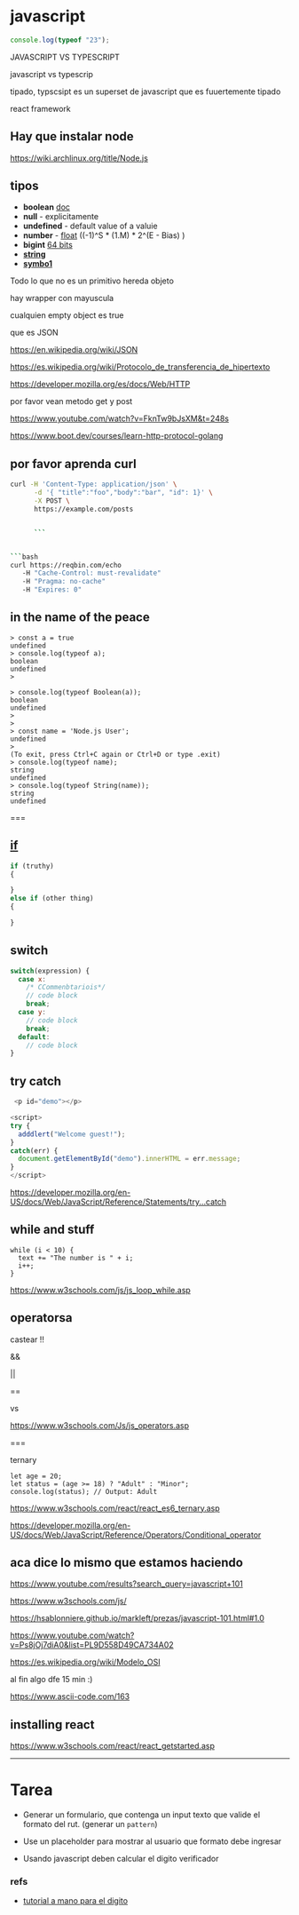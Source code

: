 # javascript

```js
console.log(typeof "23");
```


JAVASCRIPT VS TYPESCRIPT

javascript vs typescrip

tipado, typscsipt es un superset de javascript que es fuuertemente tipado

react framework 

## Hay que instalar node

https://wiki.archlinux.org/title/Node.js


## tipos

- **boolean** [doc](https://www.w3schools.com/JS/js_booleans.asp)
- **null** - explicitamente
- **undefined** - default value of a valuie
- **number** - [float](https://www.w3schools.com/js/js_numbers.asp) ((-1)^S * (1.M) * 2^(E - Bias) )
- **bigint**  [64 bits](https://www.w3schools.com/js/js_bigint.asp)
- [**string**](https://developer.mozilla.org/en-US/docs/Web/JavaScript/Reference/Global_Objects/String)
- **[symbo1](https://developer.mozilla.org/en-US/docs/Web/JavaScript/Reference/Global_Objects/Symbol)**

Todo lo que no es un primitivo hereda objeto

hay wrapper con mayuscula 

cualquien empty object es true

que es JSON

https://en.wikipedia.org/wiki/JSON

https://es.wikipedia.org/wiki/Protocolo_de_transferencia_de_hipertexto

https://developer.mozilla.org/es/docs/Web/HTTP

por favor vean metodo get y post

https://www.youtube.com/watch?v=FknTw9bJsXM&t=248s

https://www.boot.dev/courses/learn-http-protocol-golang

## por favor aprenda curl


```bash 
curl -H 'Content-Type: application/json' \
      -d '{ "title":"foo","body":"bar", "id": 1}' \
      -X POST \
      https://example.com/posts


      ```


```bash
curl https://reqbin.com/echo
   -H "Cache-Control: must-revalidate"
   -H "Pragma: no-cache"
   -H "Expires: 0"
```
## in the name of the peace


```
> const a = true
undefined
> console.log(typeof a);
boolean
undefined
> 
```

```
> console.log(typeof Boolean(a));
boolean
undefined
> 
> 
> const name = 'Node.js User';
undefined
> 
(To exit, press Ctrl+C again or Ctrl+D or type .exit)
> console.log(typeof name);
string
undefined
> console.log(typeof String(name));
string
undefined

```
===


## [if](https://www.w3schools.com/js/js_if_else.asp)

```js
if (truthy)
{

}
else if (other thing)
{

}
```

## switch 

```js
switch(expression) {
  case x:
    /* CCommenbtariois*/
    // code block
    break;
  case y:
    // code block
    break;
  default:
    // code block
} 
```
## try catch

```js
 <p id="demo"></p>

<script>
try {
  adddlert("Welcome guest!");
}
catch(err) {
  document.getElementById("demo").innerHTML = err.message;
}
</script> 
```
https://developer.mozilla.org/en-US/docs/Web/JavaScript/Reference/Statements/try...catch

## while and stuff 
```
while (i < 10) {
  text += "The number is " + i;
  i++;
}
```
https://www.w3schools.com/js/js_loop_while.asp

## operatorsa

castear !! 

&&

||

== 

vs


https://www.w3schools.com/Js/js_operators.asp


===


ternary

```
let age = 20;
let status = (age >= 18) ? "Adult" : "Minor";
console.log(status); // Output: Adult
```

https://www.w3schools.com/react/react_es6_ternary.asp

https://developer.mozilla.org/en-US/docs/Web/JavaScript/Reference/Operators/Conditional_operator



## aca dice lo mismo que estamos haciendo

https://www.youtube.com/results?search_query=javascript+101


https://www.w3schools.com/js/

https://hsablonniere.github.io/markleft/prezas/javascript-101.html#1.0


https://www.youtube.com/watch?v=Ps8jOj7diA0&list=PL9D558D49CA734A02

https://es.wikipedia.org/wiki/Modelo_OSI

al fin algo dfe 15 min :) 


https://www.ascii-code.com/163


## installing react 

https://www.w3schools.com/react/react_getstarted.asp



------------
# Tarea

- Generar un formulario, que contenga un input texto que valide el formato del rut.
(generar un `pattern`)

- Use un placeholder para mostrar al usuario que formato debe ingresar
- Usando javascript deben calcular el digito verificador

### refs

- [tutorial a mano para el digito](https://validarutchile.cl/como-calcular-el-digito-verificador-del-rut-de-forma-manual-utilizando-el-algoritmo-del-modulo-11/)